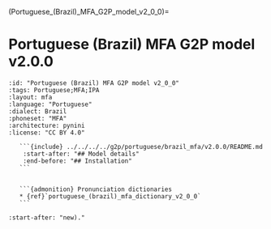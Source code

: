 
(Portuguese_(Brazil)_MFA_G2P_model_v2_0_0)=
# Portuguese (Brazil) MFA G2P model v2.0.0

``````{g2p} Portuguese (Brazil) MFA G2P model v2.0.0
:id: "Portuguese (Brazil) MFA G2P model v2_0_0"
:tags: Portuguese;MFA;IPA
:layout: mfa
:language: "Portuguese"
:dialect: Brazil
:phoneset: "MFA"
:architecture: pynini
:license: "CC BY 4.0"

   ```{include} ../../../../g2p/portuguese/brazil_mfa/v2.0.0/README.md
    :start-after: "## Model details"
    :end-before: "## Installation"
   ```


   ```{admonition} Pronunciation dictionaries
   * {ref}`portuguese_(brazil)_mfa_dictionary_v2_0_0`
   ```
``````

```{include} ../../../../g2p/portuguese/brazil_mfa/v2.0.0/README.md
:start-after: "new)."
```
